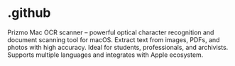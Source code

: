 # .github
Prizmo Mac OCR scanner – powerful optical character recognition and document scanning tool for macOS. Extract text from images, PDFs, and photos with high accuracy. Ideal for students, professionals, and archivists. Supports multiple languages and integrates with Apple ecosystem.

